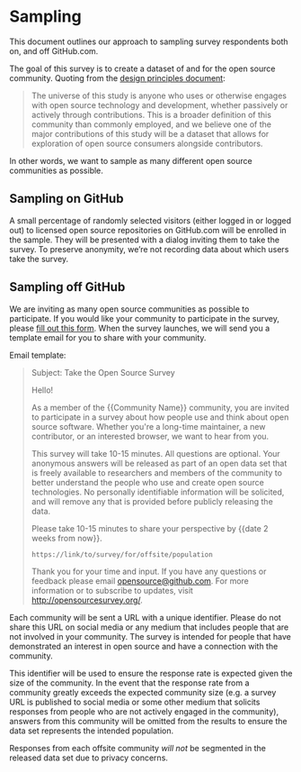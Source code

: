 # Sampling

This document outlines our approach to sampling survey respondents both on, and off GitHub.com.

The goal of this survey is to create a dataset of and for the open source community. Quoting from the [design principles document](design-principles.md):

> The universe of this study is anyone who uses or otherwise engages with open source technology and development, whether passively or actively through contributions. This is a broader definition of this community than commonly employed, and we believe one of the major contributions of this study will be a dataset that allows for exploration of open source consumers alongside contributors.

In other words, we want to sample as many different open source communities as possible.

## Sampling on GitHub

A small percentage of randomly selected visitors (either logged in or logged out) to licensed open source repositories on GitHub.com will be enrolled in the sample. They will be presented with a dialog inviting them to take the survey.  To preserve anonymity, we’re not recording data about which users take the survey.

## Sampling off GitHub

[community-application]: https://goo.gl/forms/c9iU2jgbnHXaaKBt1

We are inviting as many open source communities as possible to participate. If you would like your community to participate in the survey, please [fill out this form][community-application]. When the survey launches, we will send you a template email for you to share with your community.

Email template:

> Subject: Take the Open Source Survey
>
> Hello!
>
> As a member of the {{Community Name}} community, you are invited to participate in a survey about how people use and think about open source software. Whether you're a long-time maintainer, a new contributor, or an interested browser, we want to hear from you.
>
> This survey will take 10-15 minutes. All questions are optional. Your anonymous answers will be released as part of an open data set that is freely available to researchers and members of the community to better understand the people who use and create open source technologies. No personally identifiable information will be solicited, and will remove any that is provided before publicly releasing the data.
>
> Please take 10-15 minutes to share your perspective by {{date 2 weeks from now}}.
>
>     https://link/to/survey/for/offsite/population
>
> Thank you for your time and input. If you have any questions or feedback please email opensource@github.com. For more information or to subscribe to updates, visit http://opensourcesurvey.org/.

Each community will be sent a URL with a unique identifier. Please do not share this URL on social media or any medium that includes people that are not involved in your community. The survey is intended for people that have demonstrated an interest in open source and have a connection with the community.

This identifier will be used to ensure the response rate is expected given the size of the community. In the event that the response rate from a community greatly exceeds the expected community size (e.g. a survey URL is published to social media or some other medium that solicits responses from people who are not actively engaged in the community), answers from this community will be omitted from the results to ensure the data set represents the intended population.

Responses from each offsite community _will not_ be segmented in the released data set due to privacy concerns.
